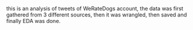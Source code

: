 this is an analysis of tweets of WeRateDogs account,
the data was first gathered from 3 different sources,
then it was wrangled,
then saved
and finally EDA was done.